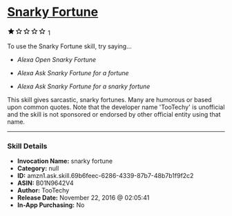 # [Snarky Fortune](http://alexa.amazon.com/#skills/amzn1.ask.skill.69b6feec-6286-4339-87b7-48b7b1f9f2c2)
![1 stars](../../images/ic_star_black_18dp_1x.png)![1 stars](../../images/ic_star_border_black_18dp_1x.png)![1 stars](../../images/ic_star_border_black_18dp_1x.png)![1 stars](../../images/ic_star_border_black_18dp_1x.png)![1 stars](../../images/ic_star_border_black_18dp_1x.png) 1

To use the Snarky Fortune skill, try saying...

* *Alexa Open Snarky Fortune*

* *Alexa Ask Snarky Fortune for a fortune*

* *Alexa Ask Snarky Fortune for a snarky fortune*

This skill gives sarcastic, snarky fortunes. Many are humorous or based upon common quotes.
Note that the developer name 'TooTechy' is unofficial and the skill is not sponsored or endorsed by other official entity using that name.

***

### Skill Details

* **Invocation Name:** snarky fortune
* **Category:** null
* **ID:** amzn1.ask.skill.69b6feec-6286-4339-87b7-48b7b1f9f2c2
* **ASIN:** B01N9642V4
* **Author:** TooTechy
* **Release Date:** November 22, 2016 @ 02:05:41
* **In-App Purchasing:** No

